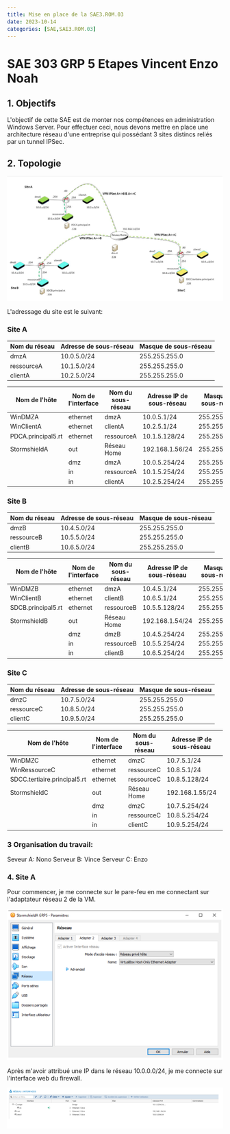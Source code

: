 ```yaml
---
title: Mise en place de la SAE3.ROM.03
date: 2023-10-14
categories: [SAE,SAE3.ROM.03]   
---
```


# SAE 303 GRP 5 Etapes Vincent Enzo Noah

## 1. Objectifs

L'objectif de cette SAE est de monter nos compétences en administration Windows Server. Pour effectuer ceci, nous devons mettre en place une architecture réseau d'une entreprise qui possédant 3 sites distincs reliés par un tunnel IPSec.

## 2. Topologie

![](/assets/img/SAE3_ROM_03/Compte_rendu_1/Capture1.png)

L'adressage du site est le suivant:

### Site A

| Nom du réseau | Adresse de sous-réseau | Masque de sous-réseau |
| ------------- | ---------------------- | --------------------- |
|      dmzA     |       10.0.5.0/24      |     255.255.255.0     |
|   ressourceA  |       10.1.5.0/24      |     255.255.255.0     |
|    clientA    |       10.2.5.0/24      |     255.255.255.0     |

|    Nom de l'hôte   | Nom de l'interface | Nom du sous-réseau | Adresse IP de sous-réseau | Masque de sous-réseau |
| ------------------ | ------------------ | ------------------ | ------------------------- | --------------------- |
|       WinDMZA      |      ethernet      |        dmzA        |        10.0.5.1/24        |     255.255.255.0     |
|     WinClientA     |      ethernet      |       clientA      |        10.2.5.1/24        |     255.255.255.0     |
| PDCA.principal5.rt |      ethernet      |     ressourceA     |       10.1.5.128/24       |     255.255.255.0     |
|    StormshieldA    |         out        |     Réseau Home    |      192.168.1.56/24      |     255.255.255.0     |
|                    |         dmz        |        dmzA        |       10.0.5.254/24       |     255.255.255.0     |
|                    |         in         |     ressourceA     |       10.1.5.254/24       |     255.255.255.0     |
|                    |         in         |       clientA      |       10.2.5.254/24       |     255.255.255.0     |

### Site B

| Nom du réseau | Adresse de sous-réseau | Masque de sous-réseau |
|---------------|------------------------|-----------------------|
|      dmzB     |       10.4.5.0/24      |     255.255.255.0     |
|   ressourceB  |       10.5.5.0/24      |     255.255.255.0     |
|    clientB    |       10.6.5.0/24      |     255.255.255.0     |

|    Nom de l'hôte   | Nom de l'interface | Nom du sous-réseau | Adresse IP de sous-réseau | Masque de sous-réseau |
|--------------------|--------------------|--------------------|---------------------------|-----------------------|
|       WinDMZB      |      ethernet      |        dmzA        |        10.4.5.1/24        |     255.255.255.0     |
|     WinClientB     |      ethernet      |       clientB      |        10.6.5.1/24        |     255.255.255.0     |
| SDCB.principal5.rt |      ethernet      |     ressourceB     |       10.5.5.128/24       |     255.255.255.0     |
|    StormshieldB    |         out        |     Réseau Home    |      192.168.1.54/24      |     255.255.255.0     |
|                    |         dmz        |        dmzB        |       10.4.5.254/24       |     255.255.255.0     |
|                    |         in         |     ressourceB     |       10.5.5.254/24       |     255.255.255.0     |
|                    |         in         |       clientB      |       10.6.5.254/24       |     255.255.255.0     |

### Site C

| Nom du réseau | Adresse de sous-réseau | Masque de sous-réseau |
|---------------|------------------------|-----------------------|
|      dmzC     |       10.7.5.0/24      |     255.255.255.0     |
|   ressourceC  |       10.8.5.0/24      |     255.255.255.0     |
|    clientC    |       10.9.5.0/24      |     255.255.255.0     |

|         Nom de l'hôte        | Nom de l'interface | Nom du sous-réseau | Adresse IP de sous-réseau | Masque de sous-réseau |
|------------------------------|--------------------|--------------------|---------------------------|-----------------------|
|            WinDMZC           |      ethernet      |        dmzC        |        10.7.5.1/24        |     255.255.255.0     |
|         WinRessourceC        |      ethernet      |     ressourceC     |        10.8.5.1/24        |     255.255.255.0     |
| SDCC.tertiaire.principal5.rt |      ethernet      |     ressourceC     |       10.8.5.128/24       |     255.255.255.0     |
|         StormshieldC         |         out        |     Réseau Home    |      192.168.1.55/24      |     255.255.255.0     |
|                              |         dmz        |        dmzC        |       10.7.5.254/24       |     255.255.255.0     |
|                              |         in         |     ressourceC     |       10.8.5.254/24       |     255.255.255.0     |
|                              |         in         |       clientC      |       10.9.5.254/24       |     255.255.255.0     |

### 3 Organisation du travail:
Seveur A: Nono
Serveur B: Vince
Serveur C: Enzo


### 4. Site A

Pour commencer, je me connecte sur le pare-feu en me connectant sur l'adaptateur réseau 2 de la VM.

![](/assets/img/SAE3_ROM_03/Compte_rendu_1/Capture2.png)

Après m'avoir attribué une IP dans le réseau 10.0.0.0/24, je me connecte sur l'interface web du firewall.

![](/assets/img/SAE3_ROM_03/Compte_rendu_1/Capture3.png)

